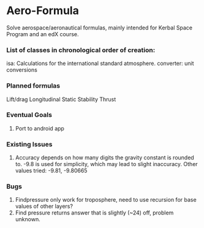 # Aero-Formula
Solve aerospace/aeronautical formulas, mainly intended for Kerbal Space Program and an edX course.

### List of classes in chronological order of creation:

isa: Calculations for the international standard atmosphere.
converter: unit conversions


### Planned formulas
Lift/drag
Longitudinal Static Stability
Thrust

### Eventual Goals
1. Port to android app

### Existing Issues

1. Accuracy depends on how many digits the gravity constant is rounded to. -9.8 is used for simplicity, which may lead to slight inaccuracy. Other values tried: -9.81, -9.80665

### Bugs

1. Findpressure only work for troposphere, need to use recursion for base values of other layers?
2. Find pressure returns answer that is slightly (~24) off, problem unknown.
